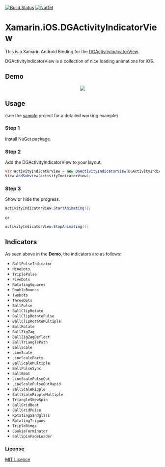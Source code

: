 [![Build Status](https://www.bitrise.io/app/4cd932f5e9d7de5d/status.svg?token=5aTNYeQdsb8qasNxfy0kDw&branch=master)](https://www.bitrise.io/app/4cd932f5e9d7de5d)
[![NuGet](https://img.shields.io/nuget/v/Xamarin.iOS.DGActivityIndicatorView.svg?label=NuGet)](https://www.nuget.org/packages/Xamarin.iOS.DGActivityIndicatorView/)

Xamarin.iOS.DGActivityIndicatorView
===================

This is a Xamarin Android Binding for the [DGActivityIndicatorView](https://github.com/gontovnik/DGActivityIndicatorView).

DGActivityIndicatorView is a collection of nice loading animations for iOS.

## Demo
<p align="center">
  <img src="https://github.com/jzeferino/Xamarin.iOS.DGActivityIndicatorView/blob/master/art/DGActivityIndicatorView.gif?raw=true"/>
</p>

## Usage
(see the [sample](https://github.com/jzeferino/Xamarin.iOS.DGActivityIndicatorView/tree/master/src/Xamarin.iOS.DGActivityIndicatorViewBinding.Sample) project for a detailed working example)

### Step 1

Install NuGet [package](https://www.nuget.org/packages/Xamarin.iOS.DGActivityIndicatorView/).

### Step 2

Add the DGActivityIndicatorView to your layout:
```c#
var activityIndicatorView = new DGActivityIndicatorView(DGActivityIndicatorAnimationType.BallGridBeat, UIColor.White);
View.AddSubview(activityIndicatorView);
```

### Step 3

Show or hide the progress.
```c#
activityIndicatorView.StartAnimating();
```
or
```c#
activityIndicatorView.StopAnimating();   
```

## Indicators

As seen above in the **Demo**, the indicators are as follows:

 * `BallPulseIndicator`
 * `NineDots`
 * `TriplePulse`
 * `FiveDots`
 * `RotatingSquares`
 * `DoubleBounce`
 * `TwoDots`
 * `ThreeDots`
 * `BallPulse`
 * `BallClipRotate`
 * `BallClipRotatePulse`
 * `BallClipRotateMultiple`
 * `BallRotate`
 * `BallZigZag`
 * `BallZigZagDeflect`
 * `BallTrianglePath`
 * `BallScale`
 * `LineScale`
 * `LineScaleParty`
 * `BallScaleMultiple`
 * `BallPulseSync`
 * `BallBeat`
 * `LineScalePulseOut`
 * `LineScalePulseOutRapid`
 * `BallScaleRipple`
 * `BallScaleRippleMultiple`
 * `TriangleSkewSpin`
 * `BallGridBeat`
 * `BallGridPulse`
 * `RotatingSandglass`
 * `RotatingTrigons`
 * `TripleRings`
 * `CookieTerminator`
 * `BallSpinFadeLoader`
 
### License
[MIT Licence](LICENSE) 
